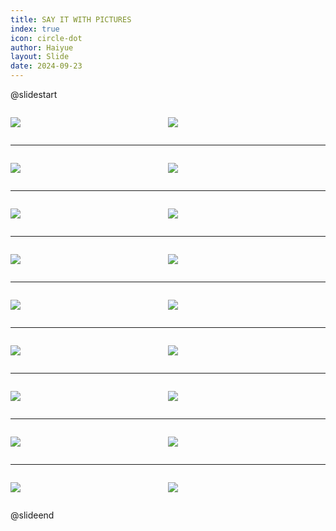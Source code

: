 ```yaml
---
title: SAY IT WITH PICTURES
index: true
icon: circle-dot
author: Haiyue
layout: Slide
date: 2024-09-23
---
```

 
@slidestart

<div style="display:flex">
<div style="flex:1">

![](/reading/english/Level-X/SAY%20IT%20WITH%20PICTURES/001.webp)
</div>
<div style="flex:1">

![](/reading/english/Level-X/SAY%20IT%20WITH%20PICTURES/002.webp)
</div>
</div>

---

<div style="display:flex">
<div style="flex:1">

![](/reading/english/Level-X/SAY%20IT%20WITH%20PICTURES/003.webp)
</div>
<div style="flex:1">

![](/reading/english/Level-X/SAY%20IT%20WITH%20PICTURES/004.webp)
</div>
</div>

---

<div style="display:flex">
<div style="flex:1">

![](/reading/english/Level-X/SAY%20IT%20WITH%20PICTURES/005.webp)
</div>
<div style="flex:1">

![](/reading/english/Level-X/SAY%20IT%20WITH%20PICTURES/006.webp)
</div>
</div>

---

<div style="display:flex">
<div style="flex:1">

![](/reading/english/Level-X/SAY%20IT%20WITH%20PICTURES/007.webp)
</div>
<div style="flex:1">

![](/reading/english/Level-X/SAY%20IT%20WITH%20PICTURES/008.webp)
</div>
</div>

---

<div style="display:flex">
<div style="flex:1">

![](/reading/english/Level-X/SAY%20IT%20WITH%20PICTURES/009.webp)
</div>
<div style="flex:1">

![](/reading/english/Level-X/SAY%20IT%20WITH%20PICTURES/010.webp)
</div>
</div>

---

<div style="display:flex">
<div style="flex:1">

![](/reading/english/Level-X/SAY%20IT%20WITH%20PICTURES/011.webp)
</div>
<div style="flex:1">

![](/reading/english/Level-X/SAY%20IT%20WITH%20PICTURES/012.webp)
</div>
</div>

---

<div style="display:flex">
<div style="flex:1">

![](/reading/english/Level-X/SAY%20IT%20WITH%20PICTURES/013.webp)
</div>
<div style="flex:1">

![](/reading/english/Level-X/SAY%20IT%20WITH%20PICTURES/014.webp)
</div>
</div>

---

<div style="display:flex">
<div style="flex:1">

![](/reading/english/Level-X/SAY%20IT%20WITH%20PICTURES/015.webp)
</div>
<div style="flex:1">

![](/reading/english/Level-X/SAY%20IT%20WITH%20PICTURES/016.webp)
</div>
</div>

---

<div style="display:flex">
<div style="flex:1">

![](/reading/english/Level-X/SAY%20IT%20WITH%20PICTURES/017.webp)
</div>
<div style="flex:1">

![](/reading/english/Level-X/SAY%20IT%20WITH%20PICTURES/018.webp)
</div>
</div>

@slideend